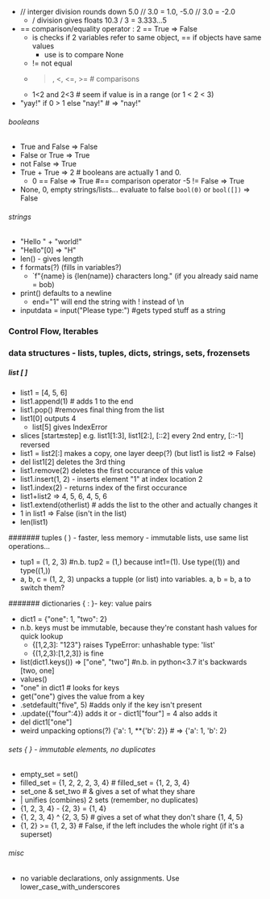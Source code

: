 - // interger division rounds down 5.0 // 3.0 = 1.0, -5.0 // 3.0 = -2.0
  - / division gives floats 10.3 / 3 = 3.333...5
- == comparison/equality operator : 2 == True => False
  - is checks if 2 variables refer to same object, == if objects have same values
    - use is to compare None
  - != not equal
  - >, <, <=, >= # comparisons
  - 1<2 and 2<3 # seem if value is in a range  (or 1 < 2 < 3)
- "yay!" if 0 > 1 else "nay!"  # => "nay!"

###### booleans
- True and False  => False
- False or True => True
- not False => True
- True + True => 2 # booleans are actually 1 and 0.
  - 0 == False => True #== comparison operator
  -5 != False => True
- None, 0, empty strings/lists... evaluate to false `bool(0)` or `bool([])` => False
  
###### strings
- "Hello " + "world!"
- "Hello"[0] => "H"
- len() - gives length
- f formats(?) (fills in variables?)
  - `f"{name} is {len(name)} characters long." (if you already said name = bob)
- print() defaults to a newline
  - end="1" will end the string with ! instead of \n
- inputdata = input("Please type:") #gets typed stuff as a string

### Control Flow, Iterables


### data structures - lists, tuples, dicts, strings, sets, frozensets

##### list [ ]
- list1 = [4, 5, 6]
- list1.append(1) # adds 1 to the end
- list1.pop() #removes final thing from the list
- list1[0] outputs 4
  - list[5] gives IndexError
- slices [start:end:step] e.g. list1[1:3], list1[2:], [::2] every 2nd entry, [::-1] reversed
- list1 = list2[:] makes a copy, one layer deep(?) (but list1 is list2 => False)
- del list1[2] deletes the 3rd thing
- list1.remove(2) deletes the first occurance of this value
- list1.insert(1, 2) - inserts element "1" at index location 2
- list1.index(2) - returns index of the first occurance
- list1+list2 => 4, 5, 6, 4, 5, 6
- list1.extend(otherlist) # adds the list to the other and actually changes it
- 1 in list1 => False (isn't in the list)
- len(list1)

####### tuples ( ) - faster, less memory - immutable lists, use same list operations...
- tup1 = (1, 2, 3) #n.b. tup2 = (1,) because int1=(1). Use type((1)) and type((1,))
- a, b, c = (1, 2, 3) unpacks a tupple (or list) into variables. a, b = b, a to switch them?

####### dictionaries { : }- key: value pairs
- dict1 = {"one": 1, "two": 2}
- n.b. keys must be immutable, because they're constant hash values for quick lookup
  - {[1,2,3]: "123"} raises TypeError: unhashable type: 'list'
  - {(1,2,3):[1,2,3]} is fine
- list(dict1.keys()) => ["one", "two"] #n.b. in python<3.7 it's backwards [two, one]
- values()
- "one" in dict1 # looks for keys
- get("one") gives the value from a key
- .setdefault("five", 5) #adds only if the key isn't present
- .update({"four":4}) adds it or - dict1["four"] = 4 also adds it
- del dict1["one"]
- weird unpacking options(?) {'a': 1, **{'b': 2}}  # => {'a': 1, 'b': 2}

###### sets { } - immutable elements, no duplicates
- empty_set = set()
- filled_set = {1, 2, 2, 2, 3, 4} # filled_set = {1, 2, 3, 4}
- set_one & set_two # & gives a set of what they share
- | unifies (combines) 2 sets (remember, no duplicates)
- {1, 2, 3, 4} - {2, 3} = {1, 4}
- {1, 2, 3, 4} ^ {2, 3, 5}  # gives a set of what they don't share {1, 4, 5}
- {1, 2} >= {1, 2, 3} # False, if the left includes the whole right (if it's a superset)

###### misc
- no variable declarations, only assignments. Use lower_case_with_underscores





